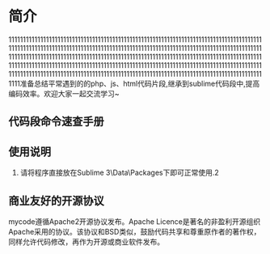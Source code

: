 # 简介
111111111111111111111111111111111111111111111111111111111111111111111111111111111111111111111111111111111111111111111111111111111111111111111111111111111111111111111111111111111111111111111111111111111111111111111111111111111111111111111111111111111111111111111111111111111111111111111111111111111111111111111111111111111111111111111111111111111111111111111111111111111111111111111111111111111111111111111111111111111111111111111111111111111111准备总结平常遇到的的php、js、html代码片段,继承到sublime代码段中,提高编码效率。欢迎大家一起交流学习~

## 代码段命令速查手册


## 使用说明
1. 请将程序直接放在Sublime 3\Data\Packages下即可正常使用.2


## 商业友好的开源协议
mycode遵循Apache2开源协议发布。Apache Licence是著名的非盈利开源组织Apache采用的协议。该协议和BSD类似，鼓励代码共享和尊重原作者的著作权，同样允许代码修改，再作为开源或商业软件发布。
